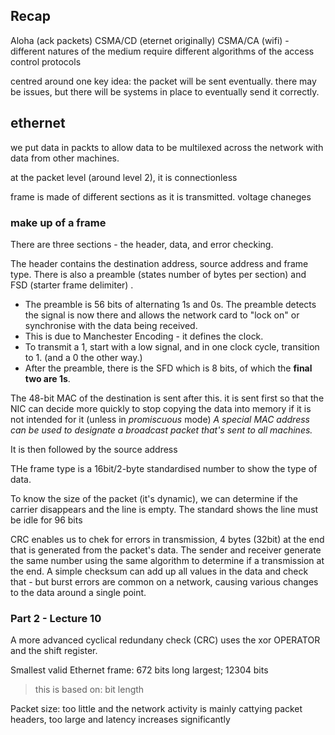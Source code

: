 ## Recap
Aloha (ack packets)
CSMA/CD (eternet originally)
CSMA/CA (wifi) - different natures of the medium require different algorithms of the access control protocols

centred around one key idea: the packet will be sent eventually. there may be issues, but there will be systems in place to eventually send it correctly.

## ethernet
we put data in packts to allow data to be multilexed across the network with data from other machines.

at the packet level (around level 2), it is connectionless

frame is made of different sections as it is transmitted. voltage chaneges 

### make up of a frame
There are three sections - the header, data, and error checking.

The header contains the destination address, source address and frame type. There is also a preamble (states number of bytes per section) and FSD (starter frame delimiter) 
.

- The preamble is 56 bits of alternating 1s and 0s. The preamble detects the signal is now there and allows the network card to "lock on" or synchronise with the data being received.
- This is due to Manchester Encoding - it defines the clock. 
- To transmit a 1, start with a low signal, and in one clock cycle, transition to 1. (and a 0 the other way.)
- After the preamble, there is the SFD which is 8 bits, of which the **final two are 1s**.

The 48-bit MAC of the destination is sent after this. it is sent first so that the NIC can decide more quickly to stop copying the data into memory if it is not intended for it (unless in *promiscuous* mode)
*A special MAC address can be used to designate a broadcast packet that's sent to all machines.*

It is then followed by the source address

THe frame type is a 16bit/2-byte standardised number to show the type of data.

To know the size of the packet (it's dynamic), we can determine if the carrier disappears and the line is empty. The standard shows the line must be idle for 96 bits

CRC enables us to chek for errors in transmission, 4 bytes (32bit) at the end that is generated from the packet's data. The sender and receiver generate the same number using the same algorithm to determine if a transmission at the end.
A simple checksum can add up all values in the data and check that - but burst errors are common on a network, causing various changes to the data around a single point. 


### Part 2 - Lecture 10 

A more advanced cyclical redundany check (CRC) uses the xor OPERATOR and the shift register.

Smallest valid Ethernet frame: 672 bits long
largest; 12304 bits
> this is based on: bit length




Packet size: too little and the network activity is mainly cattying packet headers, too large and latency increases significantly